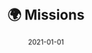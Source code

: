---
title: 🌍 Missions
description: Brief description of this section
cover: missions.jpg
date: 2021-01-01
---